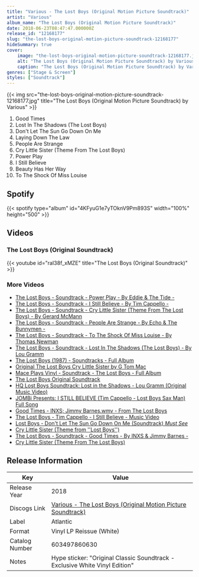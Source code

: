 ```yaml
---
title: "Various - The Lost Boys (Original Motion Picture Soundtrack)"
artist: "Various"
album_name: "The Lost Boys (Original Motion Picture Soundtrack)"
date: 2018-06-23T08:47:47.000000Z
release_id: "12168177"
slug: "the-lost-boys-original-motion-picture-soundtrack-12168177"
hideSummary: true
cover:
    image: "the-lost-boys-original-motion-picture-soundtrack-12168177.jpg"
    alt: "The Lost Boys (Original Motion Picture Soundtrack) by Various"
    caption: "The Lost Boys (Original Motion Picture Soundtrack) by Various"
genres: ["Stage & Screen"]
styles: ["Soundtrack"]
---
```


{{< img src="the-lost-boys-original-motion-picture-soundtrack-12168177.jpg" title="The Lost Boys (Original Motion Picture Soundtrack) by Various" >}}

<!-- section break -->

1. Good Times
2. Lost In The Shadows (The Lost Boys)
3. Don't Let The Sun Go Down On Me
4. Laying Down The Law
5. People Are Strange
6. Cry Little Sister (Theme From The Lost Boys)
7. Power Play
8. I Still Believe
9. Beauty Has Her Way
10. To The Shock Of Miss Louise

<!-- section break -->


## Spotify
{{< spotify type="album" id="4KFyuG1e7yTOknV9Pm893S" width="100%" height="500" >}}



## Videos
### The Lost Boys (Original Soundtrack)
{{< youtube id="raI38f_xMZE" title="The Lost Boys (Original Soundtrack)" >}}<br>

### More Videos

- [The Lost Boys - Soundtrack - Power Play - By Eddie & The Tide -](https://www.youtube.com/watch?v=VQ1OW7vlgPA)
- [The Lost Boys - Soundtrack - I Still Believe - By Tim Cappello -](https://www.youtube.com/watch?v=j8vPEjioirE)
- [The Lost Boys - Soundtrack - Cry Little Sister (Theme From The Lost Boys) - By Gerard McMann](https://www.youtube.com/watch?v=mrMLMV6E4CM)
- [The Lost Boys - Soundtrack - People Are Strange - By Echo & The Bunnymen -](https://www.youtube.com/watch?v=eTviNc52igI)
- [The Lost Boys - Soundtrack - To The Shock Of Miss Louise - By Thomas Newman](https://www.youtube.com/watch?v=6O_NYy5vqX4)
- [The Lost Boys - Soundtrack - Lost In The Shadows (The Lost Boys) - By Lou Gramm](https://www.youtube.com/watch?v=9mk9MWei8MI)
- [The Lost Boys (1987) - Soundtracks - Full Album](https://www.youtube.com/watch?v=gDU4rSgondk)
- [Original The Lost Boys Cry Little Sister by G Tom Mac](https://www.youtube.com/watch?v=TuxdjVI-5r0)
- [Mace Plays Vinyl - Soundtrack - The Lost Boys - Full Album](https://www.youtube.com/watch?v=K7XPFcHOgKg)
- [The Lost Boys Original Soundtrack](https://www.youtube.com/watch?v=358dMEr61Ok)
- [HQ Lost Boys Soundtrack: Lost in the Shadows - Lou Gramm (Original Music Video)](https://www.youtube.com/watch?v=5eY0baENaL4)
- [JOMBi Presents: I STILL BELIEVE (Tim Cappello - Lost Boys Sax Man) Full Song](https://www.youtube.com/watch?v=RzXuuxnp08o)
- [Good Times - INXS; Jimmy Barnes.wmv - From The Lost Boys](https://www.youtube.com/watch?v=ecSgtj_zapg)
- [The Lost Boys - Tim Cappello - I Still Believe - Music Video](https://www.youtube.com/watch?v=PdaaGlyu7EQ)
- [Lost Boys - Don't Let The Sun Go Down On Me (Soundtrack) *Must See*](https://www.youtube.com/watch?v=QtwQ9-Fl0HU)
- [Cry Little Sister (Theme from ''Lost Boys'')](https://www.youtube.com/watch?v=NOiZuw7EToE)
- [The Lost Boys - Soundtrack - Good Times - By INXS & Jimmy Barnes -](https://www.youtube.com/watch?v=l9uO5unKfHE)
- [Cry Little Sister (Theme From The Lost Boys)](https://www.youtube.com/watch?v=vIxCizBELZs)


## Release Information
|  Key           | Value                                                |
| ---------------| ---------------------------------------------------- |
| Release Year   | 2018                                   |
| Discogs Link   | [Various - The Lost Boys (Original Motion Picture Soundtrack)](https://www.discogs.com/release/12168177-Various-The-Lost-Boys-Original-Motion-Picture-Soundtrack) |
| Label          | Atlantic |
| Format         | Vinyl LP Reissue (White) |
| Catalog Number | 603497860630 |
| Notes | Hype sticker: "Original Classic Soundtrack - Exclusive White Vinyl Edition"  |